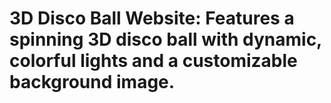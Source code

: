 # 3D Disco Ball Website: Features a spinning 3D disco ball with dynamic, colorful lights and a customizable background image.
